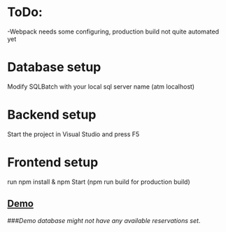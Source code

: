 # ToDo:

-Webpack needs some configuring, production build not quite automated yet

# Database setup

Modify SQLBatch with your local sql server name (atm localhost) 

# Backend setup

Start the project in Visual Studio and press F5

# Frontend setup

run npm install & npm Start (npm run build for production build)

## [Demo](http://samk-er.azurewebsites.net)

###*Demo database might not have any available reservations set*.